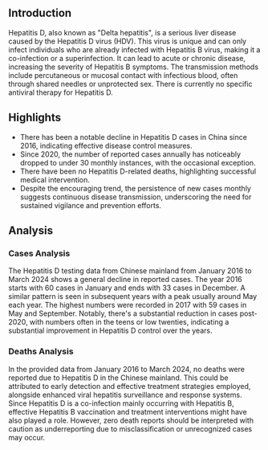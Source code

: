 ## Introduction

Hepatitis D, also known as "Delta hepatitis", is a serious liver disease caused by the Hepatitis D virus (HDV). This virus is unique and can only infect individuals who are already infected with Hepatitis B virus, making it a co-infection or a superinfection. It can lead to acute or chronic disease, increasing the severity of Hepatitis B symptoms. The transmission methods include percutaneous or mucosal contact with infectious blood, often through shared needles or unprotected sex. There is currently no specific antiviral therapy for Hepatitis D.

## Highlights

- There has been a notable decline in Hepatitis D cases in China since 2016, indicating effective disease control measures.<br/>
- Since 2020, the number of reported cases annually has noticeably dropped to under 30 monthly instances, with the occasional exception.<br/>
- There have been no Hepatitis D-related deaths, highlighting successful medical intervention.<br/>
- Despite the encouraging trend, the persistence of new cases monthly suggests continuous disease transmission, underscoring the need for sustained vigilance and prevention efforts.<br/>

## Analysis

### Cases Analysis
The Hepatitis D testing data from Chinese mainland from January 2016 to March 2024 shows a general decline in reported cases. The year 2016 starts with 60 cases in January and ends with 33 cases in December. A similar pattern is seen in subsequent years with a peak usually around May each year. The highest numbers were recorded in 2017 with 59 cases in May and September. Notably, there's a substantial reduction in cases post-2020, with numbers often in the teens or low twenties, indicating a substantial improvement in Hepatitis D control over the years.

### Deaths Analysis 
In the provided data from January 2016 to March 2024, no deaths were reported due to Hepatitis D in the Chinese mainland. This could be attributed to early detection and effective treatment strategies employed, alongside enhanced viral hepatitis surveillance and response systems. Since Hepatitis D is a co-infection mainly occurring with Hepatitis B, effective Hepatitis B vaccination and treatment interventions might have also played a role. However, zero death reports should be interpreted with caution as underreporting due to misclassification or unrecognized cases may occur.
